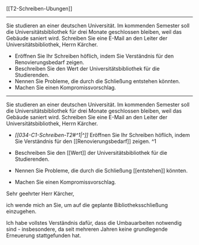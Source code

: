 [[T2-Schreiben-Ubungen]]

---

Sie studieren an einer deutschen Universität. Im kommenden Semester soll die Universitätsbibliothek für drei Monate geschlossen bleiben, weil das Gebäude saniert wird. Schreiben Sie eine E-Mail an den Leiter der Universitätsbibliothek, Herrn Kärcher.

- Eröffnen Sie Ihr Schreiben höflich, indem Sie Verständnis für den Renovierungsbedarf zeigen.
- Beschreiben Sie den Wert der Universitätsbibliothek für die Studierenden.
- Nennen Sie Probleme, die durch die Schließung entstehen könnten.
- Machen Sie einen Kompromissvorschlag.

---

Sie studieren an einer deutschen Universität. Im kommenden Semester soll die Universitätsbibliothek für drei Monate geschlossen bleiben, weil das Gebäude saniert wird. Schreiben Sie eine E-Mail an den Leiter der Universitätsbibliothek, Herrn Kärcher.

- *[[034-C1-Schreiben-T2#^1|^]]* Eröffnen Sie Ihr Schreiben höflich, indem Sie Verständnis für den [[Renovierungsbedarf]] zeigen. ^1

- Beschreiben Sie den [[Wert]] der Universitätsbibliothek für die Studierenden.
- Nennen Sie Probleme, die durch die Schließung [[entstehen]] könnten.
- Machen Sie einen Kompromissvorschlag.

Sehr geehrter Herr Kärcher,

ich wende mich an Sie, um auf die geplante Bibliotheksschließung einzugehen. 

Ich habe vollstes Verständnis dafür, dass die Umbauarbeiten notwendig sind - insbesondere, da seit mehreren Jahren keine grundlegende Erneuerung stattgefunden hat.

